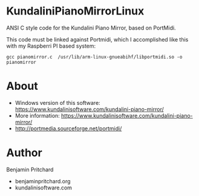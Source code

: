 # KundaliniPianoMirrorLinux
 ANSI C style code for the Kundalini Piano Mirror, based on PortMidi.

 This code must be linked against Portmidi, which I accomplished like this with my Raspberri PI based system:

    gcc pianomirror.c  /usr/lib/arm-linux-gnueabihf/libportmidi.so -o pianomirror

 # About 
* Windows version of this software: https://www.kundalinisoftware.com/kundalini-piano-mirror/
* More information: https://www.kundalinisoftware.com/kundalini-piano-mirror/
* http://portmedia.sourceforge.net/portmidi/

# Author
Benjamin Pritchard
* benjaminpritchard.org
* kundalinisoftware.com


